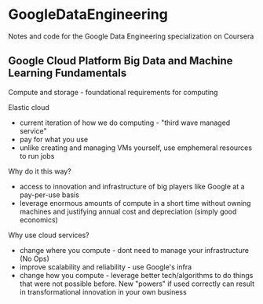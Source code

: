 # GoogleDataEngineering

Notes and code for the Google Data Engineering specialization on Coursera

## Google Cloud Platform Big Data and Machine Learning Fundamentals

Compute and storage - foundational requirements for computing

Elastic cloud
* current iteration of how we do computing - "third wave managed service"
* pay for what you use
* unlike creating and managing VMs yourself, use emphemeral resources to run jobs

Why do it this way?
* access to innovation and infrastructure of big players like Google at a pay-per-use basis
* leverage enormous amounts of compute in a short time without owning machines and justifying annual cost and depreciation 
(simply good economics)

Why use cloud services?
* change where you compute - dont need to manage your infrastructure (No Ops)
* improve scalability and reliability - use Google's infra
* change how you compute - leverage better tech/algorithms to do things that were not possible before. New "powers" if used
correctly can result in transformational innovation in your own business
